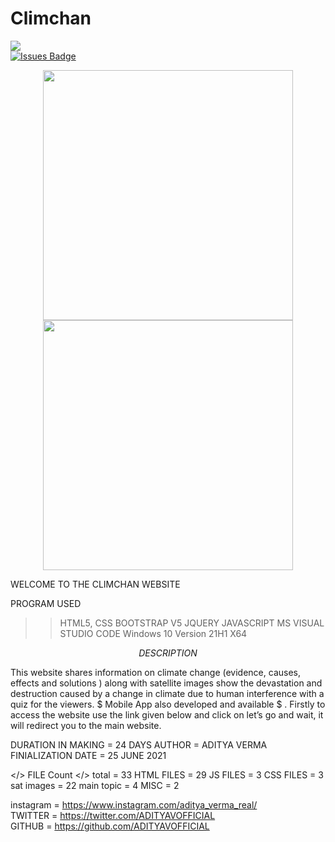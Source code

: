 # Climchan
<a href="https://twitter.com/ADITYAVOFFICIAL" ><img src="https://img.shields.io/twitter/follow/ADITYAVOFFICIAL.svg?style=social" /> </a>
<br>
<a href="https://github.com/ADITYAVOFFICIAL/awesome-github-profile-readme/issues"><img src="https://img.shields.io/github/issues/ADITYAVOFFICIAL/awesome-github-profile-readme" alt="Issues Badge"/></a>
<p align = "center">
  <img src = "https://github-readme-stats.vercel.app/api?username=ADITYAVOFFICIAL&show_icons=true&theme=bear" width = 400>
  <img src = "https://github-readme-streak-stats.herokuapp.com?user=ADITYAVOFFICIAL&theme=dark&hide_border=true" width = 400>
</p>
 WELCOME TO THE CLIMCHAN WEBSITE  

PROGRAM USED
>> HTML5, CSS
>> BOOTSTRAP V5
>> JQUERY
>> JAVASCRIPT
>> MS VISUAL STUDIO CODE
>> Windows 10 Version 21H1 X64

$$DESCRIPTION$$

This website shares information on climate change (evidence, causes, effects and solutions ) 
along with satellite images show the devastation and destruction caused by a change in climate 
due to human interference with a quiz for the viewers. $ Mobile App also developed and available $ .
Firstly to access the website use the link given below and click on let’s go and wait,
 it will redirect you to the main website.

DURATION IN MAKING = 24 DAYS
AUTHOR = ADITYA VERMA
FINIALIZATION DATE = 25 JUNE 2021


</> FILE Count  </>
total = 33
HTML FILES = 29
JS FILES = 3
CSS FILES = 3
sat images = 22
main topic = 4
MISC = 2

instagram = https://www.instagram.com/aditya_verma_real/ <br>
TWITTER = https://twitter.com/ADITYAVOFFICIAL<br>
GITHUB = https://github.com/ADITYAVOFFICIAL<br>
